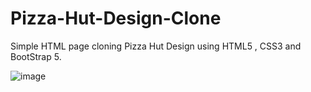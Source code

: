 # Pizza-Hut-Design-Clone

Simple HTML page cloning Pizza Hut Design using HTML5 , CSS3 and BootStrap 5.

![image](https://github.com/Ahmeed-Sayed/Pizza-Hut-Design-Clone/assets/47431372/2af990b1-cb71-486d-969f-ceea32e67c90)

